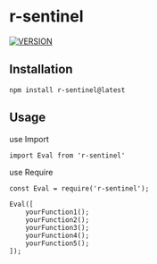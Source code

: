 <!-- # note
> Not Yet Deployed -->
<!-- A method used to measure the speed of each specified function, allowing developers to identify which function is running slowly -->
# r-sentinel
<a href="https://github.com/shuashuaa/r-sentinel"><img src="https://img.shields.io/npm/v/r-sentinel?style=flat-square&logo=npm&color=486A47" alt="VERSION"></a>

## Installation
```
npm install r-sentinel@latest
```

## Usage
use Import
```
import Eval from 'r-sentinel'
```
use Require
```
const Eval = require('r-sentinel');
```

```
Eval([
    yourFunction1();
    yourFunction2();
    yourFunction3();
    yourFunction4();
    yourFunction5();
]);
```